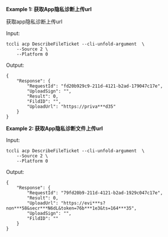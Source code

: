 **Example 1: 获取App隐私诊断上传url**

获取app隐私诊断上传url

Input: 

```
tccli acp DescribeFileTicket --cli-unfold-argument  \
    --Source 2 \
    --Platform 0
```

Output: 
```
{
    "Response": {
        "RequestId": "fd20b929c9-211d-4121-b2ad-179047c17e",
        "UploadSign": "",
        "Result": 0,
        "FildID": "",
        "UploadUrl": "https://priva***d35"
    }
}
```

**Example 2: 获取App隐私诊断文件上传url**



Input: 

```
tccli acp DescribeFileTicket --cli-unfold-argument  \
    --Source 2 \
    --Platform 0
```

Output: 
```
{
    "Response": {
        "RequestId": "79fd20b9-211d-4121-b2ad-1929c047c17e",
        "Result": 0,
        "UploadUrl": "https://evi***s?non***58&secr***N6dL&token=76b***1e3&ts=164***35",
        "UploadSign": "",
        "FildID": ""
    }
}
```

